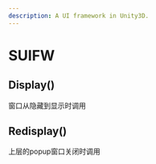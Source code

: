 ```yaml
---
description: A UI framework in Unity3D.
---
```


# SUIFW

## Display()
窗口从隐藏到显示时调用
## Redisplay()
上层的popup窗口关闭时调用
